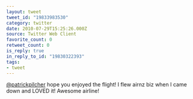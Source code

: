 ```yaml
---
layout: tweet
tweet_id: "19833983530"
category: twitter
date: 2010-07-29T15:25:26.000Z
source: Twitter Web Client
favorite_count: 0
retweet_count: 0
is_reply: true
in_reply_to_id: "19830322393"
tags:
- tweet
---
```


[@patrickpilcher](https://twitter.com/@patrickpilcher) hope you enjoyed the flight!  I flew airnz biz when I came down and LOVED it! Awesome airline!
